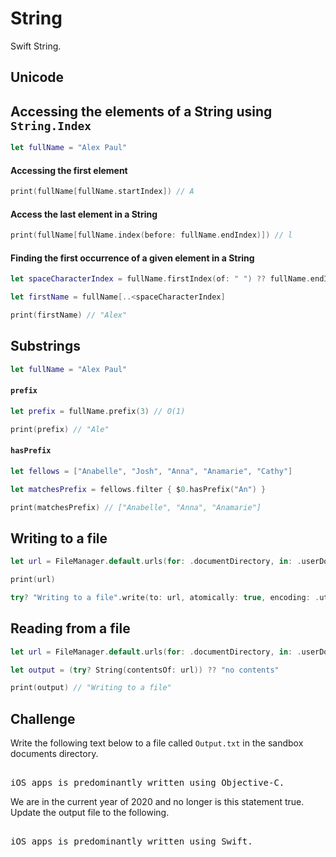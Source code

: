 # String

Swift String. 

## Unicode


## Accessing the elements of a String using `String.Index`

```swift 
let fullName = "Alex Paul"
```

#### Accessing the first element

```swift 
print(fullName[fullName.startIndex]) // A
```

#### Access the last element in a String 

```swift 
print(fullName[fullName.index(before: fullName.endIndex)]) // l
```

#### Finding the first occurrence of a given element in a String 

```swift 
let spaceCharacterIndex = fullName.firstIndex(of: " ") ?? fullName.endIndex

let firstName = fullName[..<spaceCharacterIndex]

print(firstName) // "Alex"
```


## Substrings 

```swift 
let fullName = "Alex Paul"
```

#### `prefix`

```swift 
let prefix = fullName.prefix(3) // O(1)

print(prefix) // "Ale"
```

#### `hasPrefix`

```swift 
let fellows = ["Anabelle", "Josh", "Anna", "Anamarie", "Cathy"]

let matchesPrefix = fellows.filter { $0.hasPrefix("An") }

print(matchesPrefix) // ["Anabelle", "Anna", "Anamarie"]
```


## Writing to a file 

```swift 
let url = FileManager.default.urls(for: .documentDirectory, in: .userDomainMask)[0].appendingPathComponent("Alex.txt")

print(url)

try? "Writing to a file".write(to: url, atomically: true, encoding: .utf8)
```

## Reading from a file 

```swift 
let url = FileManager.default.urls(for: .documentDirectory, in: .userDomainMask)[0].appendingPathComponent("Alex.txt")

let output = (try? String(contentsOf: url)) ?? "no contents"

print(output) // "Writing to a file"
```


## Challenge 


Write the following text below to a file called `Output.txt` in the sandbox documents directory. 

<pre> 
iOS apps is predominantly written using Objective-C. 
</pre> 

We are in the current year of 2020 and no longer is this statement true. Update the output file to the following. 

<pre> 
iOS apps is predominantly written using Swift. 
</pre> 
